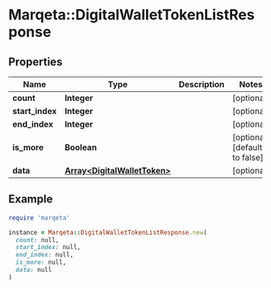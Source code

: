 # Marqeta::DigitalWalletTokenListResponse

## Properties

| Name | Type | Description | Notes |
| ---- | ---- | ----------- | ----- |
| **count** | **Integer** |  | [optional] |
| **start_index** | **Integer** |  | [optional] |
| **end_index** | **Integer** |  | [optional] |
| **is_more** | **Boolean** |  | [optional][default to false] |
| **data** | [**Array&lt;DigitalWalletToken&gt;**](DigitalWalletToken.md) |  | [optional] |

## Example

```ruby
require 'marqeta'

instance = Marqeta::DigitalWalletTokenListResponse.new(
  count: null,
  start_index: null,
  end_index: null,
  is_more: null,
  data: null
)
```


